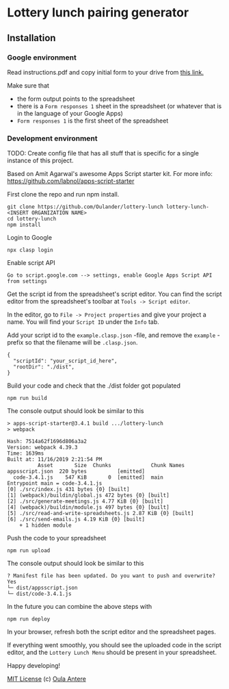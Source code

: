 # Lottery lunch pairing generator

## Installation

### Google environment

Read instructions.pdf and copy initial form to your drive from [this link.](https://drive.google.com/open?id=1QCP4pGlA-mGtN0qac88k1IgUi6QAOzM3)

Make sure that

- the form output points to the spreadsheet
- there is a `Form responses 1` sheet in the spreadsheet (or whatever that is in the language of your Google Apps)
- `Form responses 1` is the first sheet of the spreadsheet

### Development environment

TODO: Create config file that has all stuff that is specific for a single instance of this project.

Based on Amit Agarwal's awesome Apps Script starter kit.
For more info:
https://github.com/labnol/apps-script-starter

First clone the repo and run npm install.

```
git clone https://github.com/Oulander/lottery-lunch lottery-lunch-<INSERT ORGANIZATION NAME>
cd lottery-lunch
npm install
```

Login to Google

```
npx clasp login
```

Enable script API

```
Go to script.google.com --> settings, enable Google Apps Script API from settings
```

Get the script id from the spreadsheet's script editor. You can find the
script editor from the spreadsheet's toolbar at `Tools -> Script editor`.

In the editor, go to `File -> Project properties` and give your project a name.
You will find your `Script ID` under the `Info` tab.

Add your script id to the `example.clasp.json` -file, and remove the `example` -prefix so that the filename will be `.clasp.json`.

```
{
  "scriptId": "your_script_id_here",
  "rootDir": "./dist",
}
```

Build your code and check that the ./dist folder got populated

```
npm run build
```

The console output should look be similar to this

```
> apps-script-starter@3.4.1 build .../lottery-lunch
> webpack

Hash: 7514a62f1696d806a3a2
Version: webpack 4.39.3
Time: 1639ms
Built at: 11/16/2019 2:21:54 PM
          Asset       Size  Chunks             Chunk Names
appsscript.json  220 bytes          [emitted]
  code-3.4.1.js    547 KiB       0  [emitted]  main
Entrypoint main = code-3.4.1.js
[0] ./src/index.js 431 bytes {0} [built]
[1] (webpack)/buildin/global.js 472 bytes {0} [built]
[2] ./src/generate-meetings.js 4.77 KiB {0} [built]
[4] (webpack)/buildin/module.js 497 bytes {0} [built]
[5] ./src/read-and-write-spreadsheets.js 2.87 KiB {0} [built]
[6] ./src/send-emails.js 4.19 KiB {0} [built]
    + 1 hidden module
```

Push the code to your spreadsheet

```
npm run upload
```

The console output should look be similar to this

```
? Manifest file has been updated. Do you want to push and overwrite? Yes
└─ dist/appsscript.json
└─ dist/code-3.4.1.js
```

In the future you can combine the above steps with

```
npm run deploy
```

In your browser, refresh both the script editor and the spreadsheet pages.

If everything went smoothly, you should see the uploaded code in the
script editor, and the `Lottery Lunch Menu` should be
present in your spreadsheet.

Happy developing!

[MIT License](https://github.com/labnol/apps-script-starter/blob/master/LICENSE) (c) [Oula Antere](https://linkedin.com/in/oulaantere)
